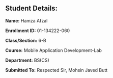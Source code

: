 ## Student Details:
**Name:** Hamza Afzal

**Enrollment ID:** 01-134222-060

**Class/Section:** 6-B

**Course:** Mobile Application Development-Lab

**Department:** BS(CS)

**Submitted To:** Respected Sir, Mohsin Javed Butt
